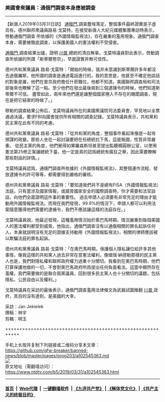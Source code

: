 ### 美國會衆議員：通俄門調查本身應被調查
------------------------

<div class="post_content" itemprop="articleBody">
 <p>
  【新唐人2019年03月31日訊】
  <a href="https://www.ntdtv.com/b5/通俄門.htm">
   通俄門
  </a>
  調查塵埃落定，整個事件最終證實是子虛烏有。德州聯邦衆議員路易·戈莫特，在接受新唐人大紀元媒體集團專訪時表示，啓動通俄門調查 所依據的《外國情報監視法》，存在嚴重的濫用現象。通俄門調查本身，需要被徹底調查，以保護美國人的憲法權利不受侵害。
 </p>
 <p>
  <a href="https://www.ntdtv.com/b5/通俄門.htm">
   通俄門
  </a>
  調查結果出爐，證明
  <a href="https://www.ntdtv.com/b5/川普.htm">
   川普
  </a>
  總統的清白無辜。戈莫特議員對此表示，啓動調查所依據的所謂「斯蒂爾卷宗」，早就證實并無可信性。
 </p>
 <p>
  德州共和黨衆議員 路易·戈莫特：「開始的時候，我并未意識到斯蒂爾許多年都沒去過俄羅斯，他所謂的調查是通過電話進行的。我的意思是，他甚至不確定他談話的對象是誰，他們在普京政府擔任什麽職位，他都不知道。美國聯邦調查局和司法部後來也瞭解了這一點。至少他們在發出最後兩到三個逮捕令的時候，他們知道斯蒂爾不可信。 盡管如此，兩年來他們還是讓整個國家捲入不存在的醜聞調查，現在是把它結束的時候了。」
 </p>
 <p>
  穆勒的調查結果公佈后，戈莫特議員所在的美國衆議院司法委員會，罕見地以全票通過決議，要求FBI向國會提供所有相關的調查記錄。戈莫特議員表示，共和黨和民主黨在此有不同的考慮。
 </p>
 <p>
  德州共和黨衆議員 路易·戈莫特：「從共和黨的角度，整個事件看起來像是一起有預謀的政變。那些人坐在一起討論要把在任總統拉下馬，這是叛國，性質非常嚴重。 從民主黨的角度，他們覺得如果羅森斯坦甚至提出監聽橢圓辦公室，以使用憲法第25修正案讓總統下臺，他一定是真的認爲總統有瘋狂之舉，因此需要瞭解那些對話的詳情。」
 </p>
 <p>
  戈莫特議員認爲，通俄門調查所依據的《外國情報監視法》，其整個運作流程、發放逮捕令的許可等等，都需要得到嚴格的審核。
 </p>
 <p>
  德州共和黨衆議員 路易·戈莫特：「要知道我們并不是總有FISA（外國情報監視法）法庭。只有當涉及國家情報，或威脅國家安全的國際調查時，你才需要和法官談話，向他們全面證明這件事的重要性。 過去申請人必須要有非常充足的理由才能動用外國情報監視法。而現在我們發現，99.9%的情況下，申請人都可以利用法案隨意獲得他們需要的逮捕令，我們不應該讓這樣的法庭存在。」
 </p>
 <p>
  戈莫特議員說，他最近發現，這種濫用情況始於奧巴馬時期，情況嚴重到每個美國人的憲法權利都受到威脅。他指出，通俄門調查沒有以通俄相關的罪名起訴任何人，本身就説明沒有充足的證據支持動用《外國情報監視法》，相關的律師應該被以欺騙法庭的罪名起訴。
 </p>
 <p>
  德州共和黨衆議員 路易·戈莫特：「在奧巴馬時期，保護個人隱私讓位給許多其他事情，像我這樣的共和黨人過去非常在意憲法權利，像傑瑞·納德勒那樣的民主黨人也是，我們對隱私權和聯邦政府權力過重十分關切。我看到在奧巴馬時期，他們打算保護他做的一切，不會對奧巴馬政府所爲提出任何負面看法。這當中顯然存在濫權，我們需要做的是聯合兩黨議員，回到很多民主黨人也十分關切的議題，包括隱私、公民自由以及權利。」
 </p>
 <p>
  戈莫特議員在采訪的最後表示，通俄門調查濫用法律條文為武器試圖推翻
  <a href="https://www.ntdtv.com/b5/川普.htm">
   川普
  </a>
  政府，其目的沒有達到，是美國的大幸。
 </p>
 <p>
  采訪：Jan Jekielek
  <br/>
  撰稿：林宇
  <br/>
  剪輯：明玉
 </p>
 <p>
 </p>
 <div class="single_ad">
 </div>
</div>

+++++++++++++++++++++++++++++++++++++++++++++++++++++++++++<br/><br/>
手机上长按并复制下列链接或二维码分享本文章：<br/>
https://github.com/gfw-breaker/banned-news/blob/master/pages/prog203/a102545363.md <br/>
<a href='https://github.com/gfw-breaker/banned-news/blob/master/pages/prog203/a102545363.md'><img src='https://github.com/gfw-breaker/banned-news/blob/master/pages/prog203/a102545363.md.png'/></a> <br/>
原文地址（需翻墙访问）：https://www.ntdtv.com/b5/2019/03/31/a102545363.html


------------------------
#### [首页](https://github.com/gfw-breaker/banned-news/blob/master/README.md) &nbsp;|&nbsp; [Web代理](https://github.com/labour-camp/helloworld) &nbsp;|&nbsp; [一键翻墙软件](https://github.com/gfw-breaker/nogfw/blob/master/README.md) &nbsp;| [《九评共产党》](https://github.com/gfw-breaker/9ping.md/blob/master/README.md#九评之一评共产党是什么) | [《解体党文化》](https://github.com/gfw-breaker/jtdwh.md/blob/master/README.md) | [《共产主义的终极目的》](https://github.com/gfw-breaker/gczydzjmd.md/blob/master/README.md)

